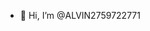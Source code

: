 - 👋 Hi, I’m @ALVIN2759722771
<!---
ALVIN2759722771/ALVIN2759722771 is a ✨ special ✨ repository because its `README.md` this folders and files are confidential do not open or copy itit may cause 
copy right case on you under section 2023 copy right is reserved don't try it cause you be doing cyber-crime.
--->
